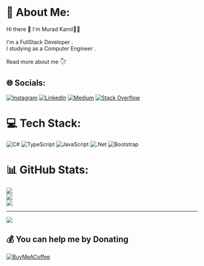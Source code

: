# 💫 About Me:
Hi there 👋 I'm Murad Kamil🧑‍💻<br><br>I'm a FullStack Developer .<br>I studying as a Computer Engineer .<br><br>Read more about me 👇!


## 🌐 Socials:
[![Instagram](https://img.shields.io/badge/Instagram-%23E4405F.svg?logo=Instagram&logoColor=white)](https://instagram.com/muradkamill) [![LinkedIn](https://img.shields.io/badge/LinkedIn-%230077B5.svg?logo=linkedin&logoColor=white)](https://linkedin.com/in/murad-kamil-b3b744337/) [![Medium](https://img.shields.io/badge/Medium-12100E?logo=medium&logoColor=white)](https://medium.com/@Muradkamilllll) [![Stack Overflow](https://img.shields.io/badge/-Stackoverflow-FE7A16?logo=stack-overflow&logoColor=white)](https://stackoverflow.com/users/27029317) 

# 💻 Tech Stack:
 ![C#](https://img.shields.io/badge/c%23-%23239120.svg?style=flat&logo=csharp&logoColor=white) ![TypeScript](https://img.shields.io/badge/typescript-%23007ACC.svg?style=flat&logo=typescript&logoColor=white) ![JavaScript](https://img.shields.io/badge/javascript-%23323330.svg?style=flat&logo=javascript&logoColor=%23F7DF1E) ![.Net](https://img.shields.io/badge/.NET-5C2D91?style=flat&logo=.net&logoColor=white) ![Bootstrap](https://img.shields.io/badge/bootstrap-%238511FA.svg?style=flat&logo=bootstrap&logoColor=white)
# 📊 GitHub Stats:
![](https://github-readme-stats.vercel.app/api?username=muradkamill&theme=noctis_minimus&hide_border=false&include_all_commits=false&count_private=false)<br/>
![](https://github-readme-streak-stats.herokuapp.com/?user=muradkamill&theme=noctis_minimus&hide_border=false)<br/>
![](https://github-readme-stats.vercel.app/api/top-langs/?username=muradkamill&theme=noctis_minimus&hide_border=false&include_all_commits=false&count_private=false&layout=compact)

---
[![](https://visitcount.itsvg.in/api?id=muradkamill&icon=0&color=0)](https://visitcount.itsvg.in)

  ## 💰 You can help me by Donating
  [![BuyMeACoffee](https://img.shields.io/badge/Buy%20Me%20a%20Coffee-ffdd00?style=for-the-badge&logo=buy-me-a-coffee&logoColor=black)](https://buymeacoffee.com/muradkamil) 

  
<!-- Proudly created with GPRM ( https://gprm.itsvg.in ) -->
